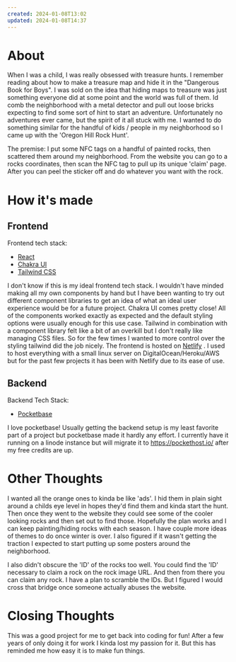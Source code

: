 ```yaml
---
created: 2024-01-08T13:02
updated: 2024-01-08T14:37
---
```

# About
When I was a child, I was really obsessed with treasure hunts. I remember reading about how to make a treasure map and hide it in the "Dangerous Book for Boys". I was sold on the idea that hiding maps to treasure was just something everyone did at some point and the world was full of them. Id comb the neighborhood with a metal detector and pull out loose bricks expecting to find some sort of hint to start an adventure. Unfortunately no adventures ever came, but the spirit of it all stuck with me. I wanted to do something similar for the handful of kids / people in my neighborhood so I came up with the 'Oregon Hill Rock Hunt'. 

The premise: I put some NFC tags on a handful of painted rocks, then scattered them around my neighborhood. From the website you can go to a rocks coordinates, then scan the NFC tag to pull up its unique 'claim' page. After you can peel the sticker off and do whatever you want with the rock. 

# How it's made
## Frontend
Frontend tech stack:
- [React](https://react.dev/)
- [Chakra UI](https://chakra-ui.com/)
- [Tailwind CSS](https://tailwindcss.com/)

I don't know if this is my ideal frontend tech stack. I wouldn't have minded making all my own components by hand but I have been wanting to try out different component libraries to get an idea of what an ideal user experience would be for a future project. Chakra UI comes pretty close! All of the components worked exactly as expected and the default styling options were usually enough for this use case. Tailwind in combination with a component library felt like a bit of an overkill but I don't really like managing CSS files. So for the few times I wanted to more control over the styling tailwind did the job nicely. The frontend is hosted on [Netlify](https://www.netlify.com/) . I used to host everything with a small linux server on DigitalOcean/Heroku/AWS but for the past few projects it has been with Netlify due to its ease of use.
## Backend
Backend Tech Stack: 
- [Pocketbase](https://pocketbase.io/)

I love pocketbase! Usually getting the backend setup is my least favorite part of a project but pocketbase made it hardly any effort. I currently have it running on a linode instance but will migrate it to https://pockethost.io/ after my free credits are up.

# Other Thoughts
I wanted all the orange ones to kinda be like 'ads'. I hid them in plain sight around a childs eye level in hopes they'd find them and kinda start the hunt. Then once they went to the website they could see some of the cooler looking rocks and then set out to find those. Hopefully the plan works and I can keep painting/hiding rocks with each season. I have couple more ideas of themes to do once winter is over. I also figured if it wasn't getting the traction I expected to start putting up some posters around the neighborhood.

I also didn't obscure the 'ID' of the rocks too well. You could find the 'ID' necessary to claim a rock on the rock image URL. And then from there you can claim any rock. I have a plan to scramble the IDs. But I figured I would cross that bridge once someone actually abuses the website.
# Closing Thoughts
This was a good project for me to get back into coding for fun! After a few years of only doing it for work I kinda lost my passion for it. But this has reminded me how easy it is to make fun things. 
